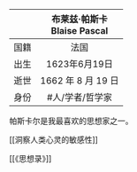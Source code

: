 ---
---

|   [](https://zh.wikipedia.org/wiki/%E5%B8%83%E8%8E%B1%E5%85%B9%C2%B7%E5%B8%95%E6%96%AF%E5%8D%A1)   |    布莱兹‧帕斯卡<br>Blaise Pascal    |
|:--------:|:---------------------------------------------: |
| 国籍     |                 法国                  |
| 出生     |       1623年6月19日                  |
| 逝世     |     1662 年 8 月 19 日      |
| 身份    |     #人/学者/哲学家               |

帕斯卡尔是我最喜欢的思想家之一。

[[洞察人类心灵的敏感性]]

[[《思想录》]]